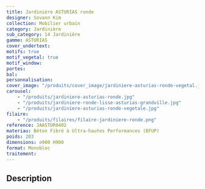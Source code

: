 ```yaml
---
title: Jardinière ASTURIAS ronde
designer: Sovann Kim
collection: Mobilier urbain
category: Jardinière
sub_category: 14 Jardinière
gamme: ASTURIAS
cover_undertext:
motifs: true
motif_vegetal: true
motif_window:
portes:
bal:
personnalisation:
cover_image: "/produits/cover_image/jardiniere-asturias-ronde-vegetal.jpg"
carousel:
    - "/produits/jardiniere-asturias-ronde.jpg"
    - "/produits/jardiniere-ronde-lisse-asturias-grandville.jpg"
    - "/produits/jardiniere-asturias-ronde-vegetale.jpg"
filaire:
    - "/produits/filaires/filaire-jardiniere-ronde.png"
reference: JAASTUR0402
materiau: Béton Fibré à Ultra-hautes Performances (BFUP)
poids: 203
dimensions: ⌀900 H900
format: Monobloc
traitement:
---
```


## Description
